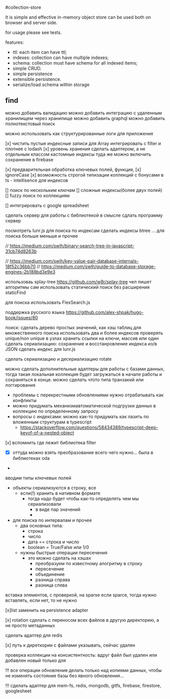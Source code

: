 #collection-store

It is simple and effective in-memory object store
can be used both on browser and server side.

for usage please see tests.

features:

- ttl: each item can have ttl;
- indexes: collection can have multiple indexes;
- schema: collection must have schema for all indexed items;
- simple CRUD.
- simple persistence
- extensible persistence.
- serialize/load schema within storage

## find

можно добавить валидацию
можно добавить интеграцию с удаленным хранилищем через хранилище
можно добавить graphql
можно добавить полнотекстовый поиск

можно использовать как структурированные логи для приложения

[x] чистить пустые индексные записи для Array
интегрировать с filter
и плотнее с lodash
[x] уровень хранения сделать адаптером, а не отдельным классом
кастомные индексы
    туда же можно включить сохранение в firebase

[x] предварительная обработка ключевых полей, функция,
[x] ignoreCase
[x] возможность строгой типизации коллекций с бонусами в ts - intellisence для индексов

[] поиск по нескольким ключам
[] сложные индексы(более двух полей)
[] fuzzy поиск по коллекциям

[] интегрировать с google spreadsheet

сделать сервер для работы с библиотекой в смысле сдлать программу сервер

посмотреть lunr.js для поиска по индексам
сделать индексы btree ... для поиска больше меньше и прочее

// https://medium.com/swlh/binary-search-tree-in-javascript-31cb74d8263b

// https://medium.com/swlh/key-value-pair-database-internals-18f52c36bb70
// https://medium.com/swlh/guide-to-database-storage-engines-2b188bd3e9e3

использоваь splay-tree
https://github.com/w8r/splay-tree
чел пишет алгоритмы сам
использовать статический поиск без расширения staticFind

  для поиска использовать FlexSearch.js


  поддержка русского языка https://github.com/alex-shpak/hugo-book/issues/80

поиск: сделать дерево простых значений, как хэш таблиц
для множественного поиска использовать два и более индексов
проверять unique/non unique
в узлах хранить ссылки на ключи, массив или один
сделать сериализацию: сохранение и восстанровление индекса из/в JSON
сделать индекс для lunr.js

сделать сериализацию и десериализацию rotate

можно сделать дополнительные адаптеры для работы с базами данных, тогда такая локальная коллекция будет загружаться в начале работы и сохраняться в конце.
можно сделать чтото типа транзакий или логгирования
- проблемы с перекрестными обновлениями нужно отрабатывать как конфликты
- можно придумать механизмавтоматической подгрузки данных в коллекцию по определенному запросу
- вопросы с индексами: можно как-то придумать как лазить по вложенным структурам в typescript
  - https://stackoverflow.com/questions/58434389/typescript-deep-keyof-of-a-nested-object

[x] вспомнить где лежит библиотека filter
- [x] оттуда можно взять преобразование всего чего нужно... была в библиотеках oda
-

вводим типы ключевых полей
- объекты сериализуются в строку, все
  - если(!) хранить в нативном формате
    - тогда надо будет чтобы как-то определять чем мы сериализовали
      - в виде пар значений
      -
- для поиска по интервалам и прочее
  - два основных типа:
    - строка
    - число
    - дата == строка и число
    - boolean = True/False или 1/0
  - нужны быстрые операции пересечения
    - это можно сделать на хэшах
      - преобразуем по известному алогритму в строку
      - пересечение
      - объединение
      - разница справа
      - разница слева



вставка элементов, с проверкой, на sparse
если sparce, тогда нужно вставлять, если нет, то не нужно

[x]list заменить на persistence adapter

[x] rotation сделать с переносом всех файлов в другую директорию, а не просто метаданных

сделать адаптер для redis

[x] путь к диреткории с файлами указывать, сейчас удален

проверка коллекции на консистентность:
вдруг файл был удален или добавлен новый
 только для

!!! все операции обновления делать только над копиями данных, чтобы не изменять состояние базы без явного обновления...

!!! сделать адаптер для mem-fs, redis, mongodb, gitfs, firebase, firestore, googlesheet